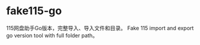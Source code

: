# fake115-go
115网盘助手Go版本，完整导入、导入文件和目录。
Fake 115 import and export  go version tool with full folder path。
